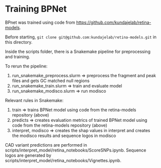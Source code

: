 # Training BPNet

BPnet was trained using code from https://github.com/kundajelab/retina-models.

Before starting, `git clone git@github.com:kundajelab/retina-models.git` in this directory.

Inside the scripts folder, there is a Snakemake pipeline for preprocessing and training.

To rerun the pipeline:
1. run_snakemake_preprocess.slurm => preprocess the fragment and peak files and gets GC matched null regions
2. run_snakemake_train.slurm => train and evaluate model
3. run_snakemake_modisco.slurm => run modisco

Relevant rules in Snakemake:
1. train => trains BPNet model using code from the retina-models repository (above)
2. predicts => creates evaluation metrics of trained BPNet model using code from the retina-models repository (above)
3. interpret, modisco => creates the shap values in interpret and creates the modisco results and sequence logos in modisco

CAD variant predictions are performed in scripts/interpret_model/retina_notebooks/ScoreSNPs.ipynb.
Sequence logos are generated by scripts/interpret_model/retina_notebooks/Vignettes.ipynb.
